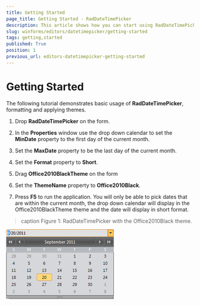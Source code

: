```yaml
---
title: Getting Started
page_title: Getting Started - RadDateTimePicker
description: This article shows how you can start using RadDateTimePicker.
slug: winforms/editors/datetimepicker/getting-started
tags: getting,started
published: True
position: 1
previous_url: editors-datetimepicker-getting-started
---
```


# Getting Started

The following tutorial demonstrates basic usage of __RadDateTimePicker__, formatting and applying themes.

1. Drop __RadDateTimePicker__ on the form.
          

1. In the __Properties__ window use the drop down calendar to set the __MinDate__ property to the first day of the current month.
          

1. Set the __MaxDate__ property to be the last day of the current month.
          

1. Set the __Format__ property to __Short__.
          

1. Drag __Office2010BlackTheme__ on the form
          

1. Set the __ThemeName__ property to __Office2010Black__.
          

1. Press __F5__ to run the application. You will only be able to pick dates that are within the current month, the drop down calendar will display in the Office2010BlackTheme theme and the date will display in short format.

>caption Figure 1: RadDateTimePicker with the Office2010Black theme.
 
![editors-datetimepicker-getting-started 001](images/editors-datetimepicker-getting-started001.png)
